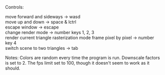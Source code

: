 <p>
Controls:

move forward and sideways -> wasd <br>
move up and down -> space & lctrl <br>
escape window -> escape <br>
change render mode -> number keys 1, 2, 3 <br>
render current triangle rasterization mode frame pixel by pixel -> number key 4 <br>
switch scene to two triangles -> tab <br>
</p>

Notes: Colors are random every time the program is run. Downscale factors is set to 2. The fps limit set to 100, though it doesn't seem to work as it should.
